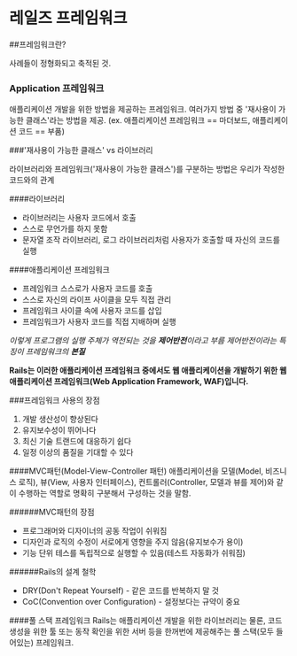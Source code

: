 레일즈 프레임워크
===

##프레임워크란?

사례들이 정형화되고 축적된 것.

### Application 프레임워크

애플리케이션 개발을 위한 방법을 제공하는 프레임워크.
여러가지 방법 중 '재사용이 가능한 클래스'라는 방법을 제공.
(ex. 애플리케이션 프레임워크 == 마더보드, 애플리케이션 코드 == 부품)

###'재사용이 가능한 클래스' vs 라이브러리

라이브러리와 프레임워크('재사용이 가능한 클래스')를 구분하는 방법은 우리가 작성한 코드와의 관계

####라이브러리
* 라이브러리는 사용자 코드에서 호출
* 스스로 무언가를 하지 못함
* 문자열 조작 라이브러리, 로그 라이브러리처럼 사용자가 호출할 때 자신의 코드를 실행

####애플리케이션 프레임워크
* 프레임워크 스스로가 사용자 코드를 호출
* 스스로 자신의 라이프 사이클을 모두 직접 관리
* 프레임워크 사이클 속에 사용자 코드를 삽입
* 프레임워크가 사용자 코드를 직접 지배하며 실행

_이렇게 프로그램의 실행 주체가 역전되는 것을 **제어반전**이라고 부름_
_제어반전이라는 특징이 프레임워크의 **본질**_

**Rails는 이러한 애플리케이션 프레임워크 중에서도 웹 애플리케이션을 개발하기 위한 웹 애플리케이션 프레임워크(Web Application Framework, WAF)입니다.**

###프레임워크 사용의 장점
1. 개발 생산성이 향상된다
1. 유지보수성이 뛰어나다
1. 최신 기술 트랜드에 대응하기 쉽다
1. 일정 이상의 품질을 기대할 수 있다

####MVC패턴(Model-View-Controller 패턴)
애플리케이션을 모델(Model, 비즈니스 로직), 뷰(View, 사용자 인터페이스), 컨트롤러(Controller, 모델과 뷰를 제어)와 같이 수행하는 역할로 명확히 구분해서 구성하는 것을 말함.

######MVC패턴의 장점
* 프로그래머와 디자이너의 공동 작업이 쉬워짐
* 디자인과 로직의 수정이 서로에게 영향을 주지 않음(유지보수가 용이)
* 기능 단위 테스를 독립적으로 실행할 수 있음(테스트 자동화가 쉬워짐)

######Rails의 설계 철학
* DRY(Don't Repeat Yourself) - 같은 코드를 반복하지 말 것
* CoC(Convention over Configuration) -  설정보다는 규약이 중요

####풀 스택 프레임워크
Rails는 애플리케이션 개발을 위한 라이브러리는 물론, 코드 생성을 위한 툴 또는 동작 확인을 위한 서버 등을 한꺼번에 제공해주는 풀 스택(모두 들어있는) 프레임워크.
